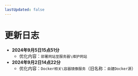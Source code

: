 ```yaml
---
lastUpdated: false
---
```


# 更新日志

- **2024年9月5日15点51分**
    - 优化内容：```部署网站至服务器\维护网站```
- **2024年9月2日14点22分**
    - 优化内容：```Docker相关\容器镜像服务```（旧名称：```自建Docker源```）